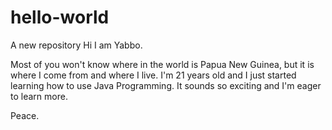 # hello-world
A new repository
Hi I am Yabbo. 

Most of you won't know where in the world is Papua New Guinea, but it is where I come from and where I live. I'm 21 years old and I just started learning how to use Java Programming. It sounds so exciting and I'm eager to learn more.

Peace.
